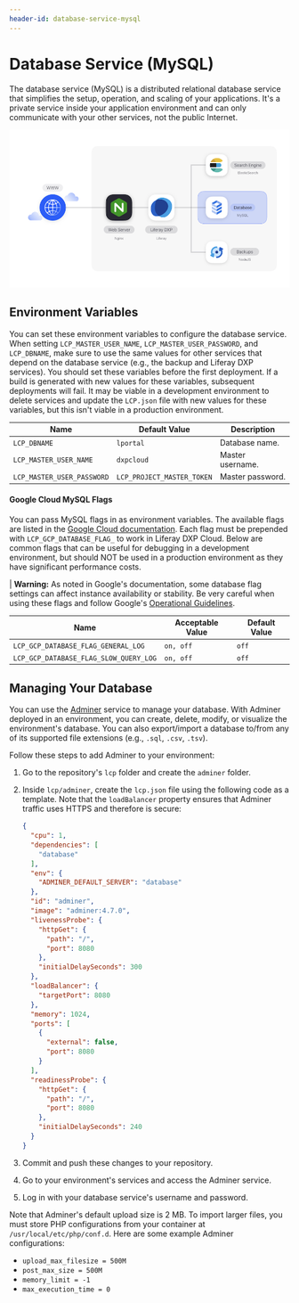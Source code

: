 ```yaml
---
header-id: database-service-mysql
---
```


# Database Service (MySQL)

The database service (MySQL) is a distributed relational database service that 
simplifies the setup, operation, and scaling of your applications. It's a 
private service inside your application environment and can only communicate 
with your other services, not the public Internet. 

![Figure 1: The database service is one of several services available in DXP Cloud.](../../images/services-database.png)

## Environment Variables

You can set these environment variables to configure the database service. 
When setting `LCP_MASTER_USER_NAME`, `LCP_MASTER_USER_PASSWORD`, and 
`LCP_DBNAME`, make sure to use the same values for other services that depend on 
the database service (e.g., the backup and Liferay DXP services). You should set 
these variables before the first deployment. If a build is generated with new 
values for these variables, subsequent deployments will fail. It may be viable 
in a development environment to delete services and update the `LCP.json` file 
with new values for these variables, but this isn't viable in a production 
environment. 

Name                       | Default Value              | Description      |
-------------------------- | -------------------------- | ---------------- |
`LCP_DBNAME`               | `lportal`                  | Database name.   |
`LCP_MASTER_USER_NAME`     | `dxpcloud`                 | Master username. |
`LCP_MASTER_USER_PASSWORD` | `LCP_PROJECT_MASTER_TOKEN` | Master password. |

#### Google Cloud MySQL Flags

You can pass MySQL flags in as environment variables. The available flags are 
listed in the 
[Google Cloud documentation](https://cloud.google.com/sql/docs/mysql/flags). 
Each flag must be prepended with `LCP_GCP_DATABASE_FLAG_` to work in Liferay DXP 
Cloud. Below are common flags that can be useful for debugging in a development 
environment, but should NOT be used in a production environment as they have 
significant performance costs. 

| **Warning:** As noted in Google's documentation, some database flag settings can affect instance availability or stability. Be very careful when using these flags and follow Google's [Operational Guidelines](https://cloud.google.com/sql/docs/mysql/operational-guidelines). 

Name                                   | Acceptable Value | Default Value |
-------------------------------------- | ---------------- | ------------- |
`LCP_GCP_DATABASE_FLAG_GENERAL_LOG`    | `on, off`        | `off`         |
`LCP_GCP_DATABASE_FLAG_SLOW_QUERY_LOG` | `on, off`        | `off`         |

## Managing Your Database

You can use the 
[Adminer](https://hub.docker.com/_/adminer) 
service to manage your database. With Adminer deployed in an environment, you 
can create, delete, modify, or visualize the environment's database. You can 
also export/import a database to/from any of its supported file extensions 
(e.g., `.sql`, `.csv`, `.tsv`). 

Follow these steps to add Adminer to your environment: 

1.  Go to the repository's `lcp` folder and create the `adminer` folder. 

2.  Inside `lcp/adminer`, create the `lcp.json` file using the following code as
    a template. Note that the `loadBalancer` property ensures that Adminer 
    traffic uses HTTPS and therefore is secure: 

    ```json
    {
      "cpu": 1,
      "dependencies": [
        "database"
      ],
      "env": {
        "ADMINER_DEFAULT_SERVER": "database"
      },
      "id": "adminer",
      "image": "adminer:4.7.0",
      "livenessProbe": {
        "httpGet": {
          "path": "/",
          "port": 8080
        },
        "initialDelaySeconds": 300
      },
      "loadBalancer": {
        "targetPort": 8080
      },
      "memory": 1024,
      "ports": [
        {
          "external": false,
          "port": 8080
        }
      ],
      "readinessProbe": {
        "httpGet": {
          "path": "/",
          "port": 8080
        },
        "initialDelaySeconds": 240
      }
    }
    ```

3.  Commit and push these changes to your repository. 

4.  Go to your environment's services and access the Adminer service. 

5.  Log in with your database service's username and password. 

Note that Adminer's default upload size is 2 MB. To import larger files, you 
must store PHP configurations from your container at 
`/usr/local/etc/php/conf.d`. Here are some example Adminer configurations: 

-   `upload_max_filesize = 500M`
-   `post_max_size = 500M`
-   `memory_limit = -1`
-   `max_execution_time = 0`
